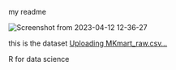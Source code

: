 my readme

![Screenshot from 2023-04-12 12-36-27](https://github.com/Samsonasumu/R-DATA_SCIENCE/assets/99386103/02db4c54-f6f8-45b1-8815-26b9226301c5)






this is the dataset
[Uploading MKmart_raw.csv…]()


R for data science
